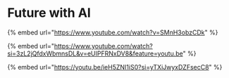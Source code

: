 # Future with AI

{% embed url="https://www.youtube.com/watch?v=SMnH3obzCDk" %}

{% embed url="https://www.youtube.com/watch?si=3zL2jQfdxWbmnsDL&v=eUIPFRNxDV8&feature=youtu.be" %}

{% embed url="https://youtu.be/ieH5ZNI1iS0?si=yTXiJwyxDZFsecC8" %}
